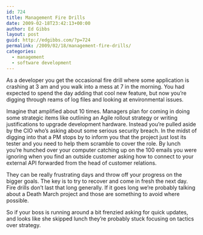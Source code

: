 ```yaml
---
id: 724
title: Management Fire Drills
date: 2009-02-18T23:42:13+00:00
author: Ed Gibbs
layout: post
guid: http://edgibbs.com/?p=724
permalink: /2009/02/18/management-fire-drills/
categories:
  - management
  - software development
---
```

As a developer you get the occasional fire drill where some application is crashing at 3 am and you walk into a mess at 7 in the morning. You had expected to spend the day adding that cool new feature, but now you&#8217;re digging through reams of log files and looking at environmental issues. 

Imagine that amplified about 10 times. Managers plan for coming in doing some strategic items like outlining an Agile rollout strategy or writing justifications to upgrade development hardware. Instead you&#8217;re pulled aside by the CIO who&#8217;s asking about some serious security breach. In the midst of digging into that a PM stops by to inform you that the project just lost its tester and you need to help them scramble to cover the role. By lunch you&#8217;re hunched over your computer catching up on the 100 emails you were ignoring when you find an outside customer asking how to connect to your external API forwarded from the head of customer relations. 

They can be really frustrating days and throw off your progress on the bigger goals. The key is to try to recover and come in fresh the next day. Fire drills don&#8217;t last that long generally. If it goes long we&#8217;re probably talking about a Death March project and those are something to avoid where possible.

So if your boss is running around a bit frenzied asking for quick updates, and looks like she skipped lunch they&#8217;re probably stuck focusing on tactics over strategy.